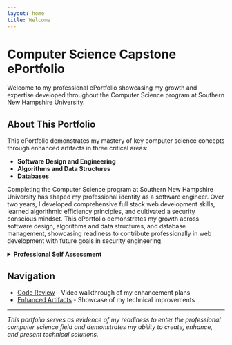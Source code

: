 ```yaml
---
layout: home
title: Welcome
---
```


# Computer Science Capstone ePortfolio

Welcome to my professional ePortfolio showcasing my growth and expertise developed throughout the Computer Science program at Southern New Hampshire University.

## About This Portfolio

This ePortfolio demonstrates my mastery of key computer science concepts through enhanced artifacts in three critical areas:

- **Software Design and Engineering**
- **Algorithms and Data Structures** 
- **Databases**

Completing the Computer Science program at Southern New Hampshire University has shaped my professional identity as a software engineer. Over two years, I developed comprehensive full stack web development skills, learned algorithmic efficiency principles, and cultivated a security conscious mindset. This ePortfolio demonstrates my growth across software design, algorithms and data structures, and database management, showcasing readiness to contribute professionally in web development with future goals in security engineering.

<details markdown="1">
  
<summary><strong>Professional Self Assessment</strong></summary>
  
The program built my technical foundation while clarifying career direction. Beyond the artifacts in this portfolio, I independently developed the Classic Messenger App, a full stack real time messaging platform. This project utilized Node.js, Express, WebSockets, Redis pub/sub for scalability, Multer for file handling, and PostgreSQL on the backend, with a React frontend using HTML, CSS, and WebSocket integration for real time communication. Building this production application taught me to architect complex systems, manage state across distributed components, and deploy to Heroku with continuous integration practices.


  
Coursework in CS 405 (Secure Coding), CS 360 (Mobile Architecture), and CS 320 (Software Testing) strengthened my understanding of the software development lifecycle. The capstone process itself proved invaluable for developing professional communication skills. Creating code review videos taught me to explain technical decisions to diverse audiences, while writing enhancement narratives forced me to articulate design trade offs essential in professional environments.

## Collaboration and Communication

Group projects and peer reviews taught me to build collaborative environments where diverse perspectives improve outcomes. The Classic Messenger App required careful API design between frontend and backend that involved the consideration and collaboration of my peers, ensuring clear goals and milestones as well as comprehensive communication throughout the building process of these accomplishments. 


Professional communication extends beyond documentation to code clarity. The enhancements in this portfolio demonstrate this through modular architecture and meaningful naming conventions. When implementing role based access control, I structured middleware and controllers to make security logic transparent and maintainable. Deploying applications to production taught me to balance technical requirements with user experience and operational constraints, enabling effective communication with both technical and non technical stakeholders.

## Data Structures, Algorithms, and Software Engineering

My understanding evolved from abstract concepts to practical performance tools. The contact management enhancement demonstrates this through replacing O(n) linear search with O(1) hash map lookups, requiring careful management of data consistency and space time trade offs. In the Classic Messenger App, I implemented Redis for caching frequently accessed data and managing WebSocket pub/sub across server instances, directly applying data structure knowledge to solve scalability challenges.

The software engineering enhancement showcased adaptability across languages and paradigms. Porting the contact application from Java to JavaScript required architectural reimagining using modern ES6 features, webpack bundling, and GitHub Pages deployment. This mirrors professional development where engineers adapt to diverse technology stacks and tooling ecosystems.

## Security and Database Management

Developing a security oriented mindset transformed my approach to software design. The database enhancement required adversarial thinking about privilege escalation and unauthorized access, guiding implementation of middleware authentication and session validation. In the Classic Messenger App, I implemented JWT based authentication, secure password hashing with bcrypt, and input sanitization to prevent SQL injection and XSS attacks.

Security operates at every layer so I implemented client side validation for user experience and server side validation for actual security. When adding user banning functionality, I recognized that database flags alone were insufficient because active sessions would persist, requiring session invalidation logic. Database work integrated security with performance through strategic indexing on frequently queried columns using CREATE INDEX CONCURRENTLY to avoid downtime, and automated maintenance through cron jobs for ban expiration handling.

The artifacts demonstrate breadth across computer science fundamentals while maintaining focus on web development and security. The contact management application shows software engineering through architectural transformation and algorithmic optimization through data structure improvements. The Classic Messenger App enhancements represent production quality full stack development integrating security and database management throughout the system. Together with the independently developed full messenger application, these projects showcase my capabilities as a full stack developer with strong fundamentals in algorithms, databases, and security.

This program equipped me with technical skills, professional practices, and security consciousness necessary for software engineering success. I bring not only coding ability but also communication skills, collaborative mindset, and commitment to continuous learning. The artifacts that follow provide detailed analysis of enhancement processes and course outcomes achieved, offering concrete evidence of my readiness to deliver secure, scalable software solutions in professional environments.

</details>


## Navigation

- [Code Review](code-review) - Video walkthrough of my enhancement plans
- [Enhanced Artifacts](artifacts) - Showcase of my technical improvements

---

*This portfolio serves as evidence of my readiness to enter the professional computer science field and demonstrates my ability to create, enhance, and present technical solutions.*
